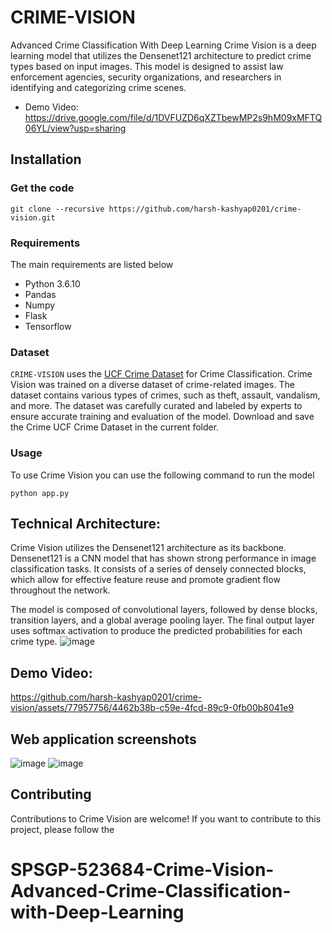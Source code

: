 # CRIME-VISION 
Advanced Crime Classification With Deep Learning
Crime Vision is a deep learning model that utilizes the Densenet121 architecture to predict crime types based on input images. This model is designed to assist law enforcement agencies, security organizations, and researchers in identifying and categorizing crime scenes.
- Demo Video: https://drive.google.com/file/d/1DVFUZD6qXZTbewMP2s9hM09xMFTQ06YL/view?usp=sharing

## Installation

### Get the code
```
git clone --recursive https://github.com/harsh-kashyap0201/crime-vision.git
```

### Requirements
The main requirements are listed below

- Python 3.6.10
- Pandas
- Numpy
- Flask
- Tensorflow

### Dataset
`CRIME-VISION` uses the [UCF Crime Dataset](https://www.kaggle.com/datasets/odins0n/ucf-crime-dataset) for Crime Classification.
Crime Vision was trained on a diverse dataset of crime-related images. The dataset contains various types of crimes, such as theft, assault, vandalism, and more. The dataset was carefully curated and labeled by experts to ensure accurate training and evaluation of the model.
Download and save the Crime UCF Crime Dataset in the current folder.

### Usage
To use Crime Vision you can use the following command to run the model
```
python app.py
```
## Technical Architecture:
Crime Vision utilizes the Densenet121 architecture as its backbone. Densenet121 is a CNN model that has shown strong performance in image classification tasks. It consists of a series of densely connected blocks, which allow for effective feature reuse and promote gradient flow throughout the network.

The model is composed of convolutional layers, followed by dense blocks, transition layers, and a global average pooling layer. The final output layer uses softmax activation to produce the predicted probabilities for each crime type.
![image](https://github.com/harsh-kashyap0201/crime-vision/assets/77957756/24c3adab-c2d9-4c0e-a1ac-811bc9319c0c)

## Demo Video: 
https://github.com/harsh-kashyap0201/crime-vision/assets/77957756/4462b38b-c59e-4fcd-89c9-0fb00b8041e9

## Web application screenshots 
![image](https://github.com/harsh-kashyap0201/crime-vision/assets/77957756/c5f239c5-1acf-408d-b6c3-9c289a62957f)
![image](https://github.com/harsh-kashyap0201/crime-vision/assets/77957756/9295f25e-096f-40dc-bdba-8ba911b83eef)

## Contributing
Contributions to Crime Vision are welcome! If you want to contribute to this project, please follow the
# SPSGP-523684-Crime-Vision-Advanced-Crime-Classification-with-Deep-Learning
